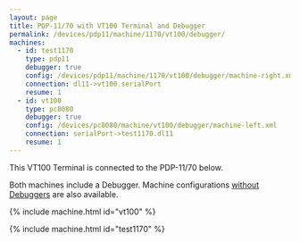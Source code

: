 ```yaml
---
layout: page
title: PDP-11/70 with VT100 Terminal and Debugger
permalink: /devices/pdp11/machine/1170/vt100/debugger/
machines:
  - id: test1170
    type: pdp11
    debugger: true
    config: /devices/pdp11/machine/1170/vt100/debugger/machine-right.xml
    connection: dl11->vt100.serialPort
    resume: 1
  - id: vt100
    type: pc8080
    debugger: true
    config: /devices/pc8080/machine/vt100/debugger/machine-left.xml
    connection: serialPort->test1170.dl11
    resume: 1
---
```


This VT100 Terminal is connected to the PDP-11/70 below.

Both machines include a Debugger.  Machine configurations [without Debuggers](../) are also available.

{% include machine.html id="vt100" %}

{% include machine.html id="test1170" %}
